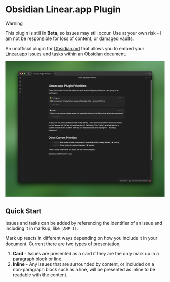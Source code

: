 # Obsidian Linear.app Plugin

> [!WARNING]
> This plugin is still in **Beta**, so issues may still occur. Use at your own risk - I am not be responsible for loss of content, or damaged vaults.

An unofficial plugin for [Obsidian.md](http://obsidian.md) that allows you to embed your [Linear.app](https://linear.app) issues and tasks within an Obsidian document.

![](./screenshot.png)

## Quick Start

Issues and tasks can be added by referencing the identifier of an issue and including it in markup, like `[AMP-1]`.

Mark up reacts in different ways depending on how you include it in your document. Current there are two types of presentation;

1. **Card** - Issues are presented as a card if they are the only mark up in a paragraph block or line.
2. **Inline** - Any issues that are surrounded by content, or included on a non-paragraph block such as a line, will be presented as inline to be readable with the content.